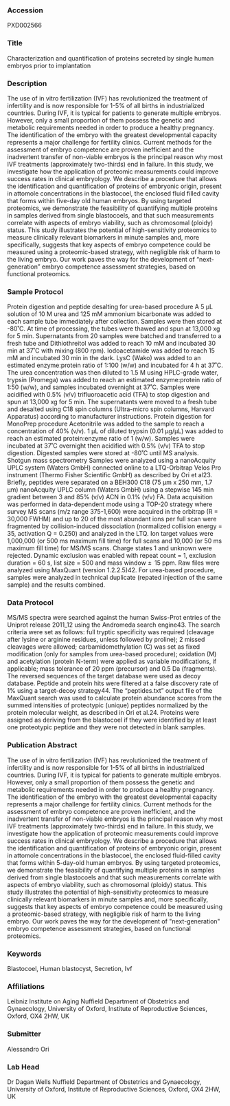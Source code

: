 ### Accession
PXD002566

### Title
Characterization and quantification of proteins secreted by single human embryos prior to implantation

### Description
The use of in vitro fertilization (IVF) has revolutionized the treatment of infertility and is now responsible for 1-5% of all births in industrialized countries. During IVF, it is typical for patients to generate multiple embryos. However, only a small proportion of them possess the genetic and metabolic requirements needed in order to produce a healthy pregnancy. The identification of the embryo with the greatest developmental capacity represents a major challenge for fertility clinics. Current methods for the assessment of embryo competence are proven inefficient and the inadvertent transfer of non-viable embryos is the principal reason why most IVF treatments (approximately two-thirds) end in failure. In this study, we investigate how the application of proteomic measurements could improve success rates in clinical embryology. We describe a procedure that allows the identification and quantification of proteins of embryonic origin, present in attomole concentrations in the blastocoel, the enclosed fluid filled cavity that forms within five-day old human embryos. By using targeted proteomics, we demonstrate the feasibility of quantifying multiple proteins in samples derived from single blastocoels, and that such measurements correlate with aspects of embryo viability, such as chromosomal (ploidy) status. This study illustrates the potential of high-sensitivity proteomics to measure clinically relevant biomarkers in minute samples and, more specifically, suggests that key aspects of embryo competence could be measured using a proteomic-based strategy, with negligible risk of harm to the living embryo. Our work paves the way for the development of “next-generation” embryo competence assessment strategies, based on functional proteomics.

### Sample Protocol
Protein digestion and peptide desalting for urea-based procedure A 5 µL solution of 10 M urea and 125 mM ammonium bicarbonate was added to each sample tube immediately after collection. Samples were then stored at -80˚C. At time of processing, the tubes were thawed and spun at 13,000 xg for 5 min. Supernatants from 20 samples were batched and transferred to a fresh tube and Dithiothreitol was added to reach 10 mM and incubated 30 min at 37˚C with mixing (800 rpm). Iodoacetamide was added to reach 15 mM and incubated 30 min in the dark. LysC (Wako) was added to an estimated enzyme:protein ratio of 1:100 (w/w) and incubated for 4 h at 37˚C. The urea concentration was then diluted to 1.5 M using HPLC-grade water, trypsin (Promega) was added to reach an estimated enzyme:protein ratio of 1:50 (w/w), and samples incubated overnight at 37˚C. Samples were acidified with 0.5% (v/v) trifluoroacetic acid (TFA) to stop digestion and spun at 13,000 xg for 5 min. The supernatants were moved to a fresh tube and desalted using C18 spin columns (Ultra-micro spin columns, Harvard Apparatus) according to manufacturer instructions.  Protein digestion for MonoPrep procedure Acetonitrile was added to the sample to reach a concentration of 40% (v/v). 1 µL of diluted trypsin (0.01 µg/µL) was added to reach an estimated protein:enzyme ratio of 1 (w/w). Samples were incubated at 37˚C overnight then acidified with 0.5% (v/v) TFA to stop digestion. Digested samples were stored at -80˚C until MS analysis.  Shotgun mass spectrometry Samples were analyzed using a nanoAcquity UPLC system (Waters GmbH) connected online to a LTQ-Orbitrap Velos Pro instrument (Thermo Fisher Scientific GmbH) as described by Ori et al23. Briefly, peptides were separated on a BEH300 C18 (75 µm x 250 mm, 1.7 µm) nanoAcquity UPLC column (Waters GmbH) using a stepwise 145 min gradient between 3 and 85% (v/v) ACN in 0.1% (v/v) FA. Data acquisition was performed in data-dependent mode using a TOP-20 strategy where survey MS scans (m/z range 375-1,600) were acquired in the orbitrap (R = 30,000 FWHM) and up to 20 of the most abundant ions per full scan were fragmented by collision-induced dissociation (normalized collision energy = 35, activation Q = 0.250) and analyzed in the LTQ. Ion target values were 1,000,000 (or 500 ms maximum fill time) for full scans and 10,000 (or 50 ms maximum fill time) for MS/MS scans. Charge states 1 and unknown were rejected. Dynamic exclusion was enabled with repeat count = 1, exclusion duration = 60 s, list size = 500 and mass window ±  15 ppm. Raw files were analyzed using MaxQuant (version 1.2.2.5)42. For urea-based procedure, samples were analyzed in technical duplicate (repated injection of the same sample) and the results combined.

### Data Protocol
MS/MS spectra were searched against the human Swiss-Prot entries of the Uniprot release 2011_12 using the Andromeda search engine43. The search criteria were set as follows: full tryptic specificity was required (cleavage after lysine or arginine residues, unless followed by proline); 2 missed cleavages were allowed; carbamidomethylation (C) was set as fixed modification (only for samples from urea-based procedure); oxidation (M) and acetylation (protein N-term) were applied as variable modifications, if applicable; mass tolerance of 20 ppm (precursor) and 0.5 Da (fragments). The reversed sequences of the target database were used as decoy database. Peptide and protein hits were filtered at a false discovery rate of 1% using a target-decoy strategy44.  The “peptides.txt” output file of the MaxQuant search was used to calculate protein abundance scores from the summed intensities of proteotypic (unique) peptides normalized by the protein molecular weight, as described in Ori et al.24. Proteins were assigned as deriving from the blastocoel if they were identified by at least one proteotypic peptide and they were not detected in blank samples.

### Publication Abstract
The use of in&#xa0;vitro fertilization (IVF) has revolutionized the treatment of infertility and is now responsible for 1-5% of all births in industrialized countries. During IVF, it is typical for patients to generate multiple embryos. However, only a small proportion of them possess the genetic and metabolic requirements needed in order to produce a healthy pregnancy. The identification of the embryo with the greatest developmental capacity represents a major challenge for fertility clinics. Current methods for the assessment of embryo competence are proven inefficient, and the inadvertent transfer of non-viable embryos is the principal reason why most IVF treatments (approximately two-thirds) end in failure. In this study, we investigate how the application of proteomic measurements could improve success rates in clinical embryology. We describe a procedure that allows the identification and quantification of proteins of embryonic origin, present in attomole concentrations in the blastocoel, the enclosed fluid-filled cavity that forms within 5-day-old human embryos. By using targeted proteomics, we demonstrate the feasibility of quantifying multiple proteins in samples derived from single blastocoels and that such measurements correlate with aspects of embryo viability, such as chromosomal (ploidy) status. This study illustrates the potential of high-sensitivity proteomics to measure clinically relevant biomarkers in minute samples and, more specifically, suggests that key aspects of embryo competence could be measured using a proteomic-based strategy, with negligible risk of harm to the living embryo. Our work paves the way for the development of "next-generation" embryo competence assessment strategies, based on functional proteomics.

### Keywords
Blastocoel, Human blastocyst, Secretion, Ivf

### Affiliations
Leibniz Institute on Aging
Nuffield Department of Obstetrics and Gynaecology, University of Oxford, Institute of Reproductive Sciences, Oxford, OX4 2HW, UK

### Submitter
Alessandro Ori

### Lab Head
Dr Dagan Wells
Nuffield Department of Obstetrics and Gynaecology, University of Oxford, Institute of Reproductive Sciences, Oxford, OX4 2HW, UK


